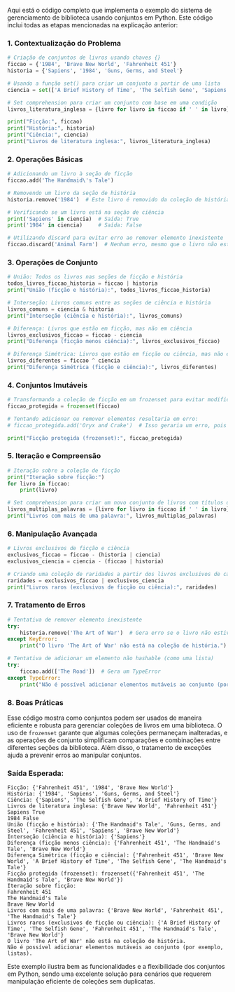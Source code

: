 Aqui está o código completo que implementa o exemplo do sistema de gerenciamento de biblioteca usando conjuntos em Python. Este código inclui todas as etapas mencionadas na explicação anterior:

### 1. Contextualização do Problema

```python
# Criação de conjuntos de livros usando chaves {}
ficcao = {'1984', 'Brave New World', 'Fahrenheit 451'}
historia = {'Sapiens', '1984', 'Guns, Germs, and Steel'}

# Usando a função set() para criar um conjunto a partir de uma lista
ciencia = set(['A Brief History of Time', 'The Selfish Gene', 'Sapiens'])

# Set comprehension para criar um conjunto com base em uma condição
livros_literatura_inglesa = {livro for livro in ficcao if ' ' in livro}

print("Ficção:", ficcao)
print("História:", historia)
print("Ciência:", ciencia)
print("Livros de literatura inglesa:", livros_literatura_inglesa)
```

### 2. Operações Básicas

```python
# Adicionando um livro à seção de ficção
ficcao.add('The Handmaid\'s Tale')

# Removendo um livro da seção de história
historia.remove('1984')  # Este livro é removido da coleção de história

# Verificando se um livro está na seção de ciência
print('Sapiens' in ciencia)  # Saída: True
print('1984' in ciencia)     # Saída: False

# Utilizando discard para evitar erro ao remover elemento inexistente
ficcao.discard('Animal Farm')  # Nenhum erro, mesmo que o livro não esteja na coleção
```

### 3. Operações de Conjunto

```python
# União: Todos os livros nas seções de ficção e história
todos_livros_ficcao_historia = ficcao | historia
print("União (ficção e história):", todos_livros_ficcao_historia)

# Interseção: Livros comuns entre as seções de ciência e história
livros_comuns = ciencia & historia
print("Interseção (ciência e história):", livros_comuns)

# Diferença: Livros que estão em ficção, mas não em ciência
livros_exclusivos_ficcao = ficcao - ciencia
print("Diferença (ficção menos ciência):", livros_exclusivos_ficcao)

# Diferença Simétrica: Livros que estão em ficção ou ciência, mas não em ambos
livros_diferentes = ficcao ^ ciencia
print("Diferença Simétrica (ficção e ciência):", livros_diferentes)
```

### 4. Conjuntos Imutáveis

```python
# Transformando a coleção de ficção em um frozenset para evitar modificações
ficcao_protegida = frozenset(ficcao)

# Tentando adicionar ou remover elementos resultaria em erro:
# ficcao_protegida.add('Oryx and Crake')  # Isso geraria um erro, pois frozensets são imutáveis

print("Ficção protegida (frozenset):", ficcao_protegida)
```

### 5. Iteração e Compreensão

```python
# Iteração sobre a coleção de ficção
print("Iteração sobre ficção:")
for livro in ficcao:
    print(livro)

# Set comprehension para criar um novo conjunto de livros com títulos de mais de uma palavra
livros_multiplas_palavras = {livro for livro in ficcao if ' ' in livro}
print("Livros com mais de uma palavra:", livros_multiplas_palavras)
```

### 6. Manipulação Avançada

```python
# Livros exclusivos de ficção e ciência
exclusivos_ficcao = ficcao - (historia | ciencia)
exclusivos_ciencia = ciencia - (ficcao | historia)

# Criando uma coleção de raridades a partir dos livros exclusivos de cada seção
raridades = exclusivos_ficcao | exclusivos_ciencia
print("Livros raros (exclusivos de ficção ou ciência):", raridades)
```

### 7. Tratamento de Erros

```python
# Tentativa de remover elemento inexistente
try:
    historia.remove('The Art of War')  # Gera erro se o livro não estiver presente
except KeyError:
    print("O livro 'The Art of War' não está na coleção de história.")

# Tentativa de adicionar um elemento não hashable (como uma lista)
try:
    ficcao.add(['The Road'])  # Gera um TypeError
except TypeError:
    print("Não é possível adicionar elementos mutáveis ao conjunto (por exemplo, listas).")
```

### 8. Boas Práticas

Esse código mostra como conjuntos podem ser usados de maneira eficiente e robusta para gerenciar coleções de livros em uma biblioteca. O uso de `frozenset` garante que algumas coleções permaneçam inalteradas, e as operações de conjunto simplificam comparações e combinações entre diferentes seções da biblioteca. Além disso, o tratamento de exceções ajuda a prevenir erros ao manipular conjuntos.

### Saída Esperada:

```
Ficção: {'Fahrenheit 451', '1984', 'Brave New World'}
História: {'1984', 'Sapiens', 'Guns, Germs, and Steel'}
Ciência: {'Sapiens', 'The Selfish Gene', 'A Brief History of Time'}
Livros de literatura inglesa: {'Brave New World', 'Fahrenheit 451'}
Sapiens True
1984 False
União (ficção e história): {'The Handmaid's Tale', 'Guns, Germs, and Steel', 'Fahrenheit 451', 'Sapiens', 'Brave New World'}
Interseção (ciência e história): {'Sapiens'}
Diferença (ficção menos ciência): {'Fahrenheit 451', 'The Handmaid's Tale', 'Brave New World'}
Diferença Simétrica (ficção e ciência): {'Fahrenheit 451', 'Brave New World', 'A Brief History of Time', 'The Selfish Gene', 'The Handmaid's Tale'}
Ficção protegida (frozenset): frozenset({'Fahrenheit 451', 'The Handmaid's Tale', 'Brave New World'})
Iteração sobre ficção:
Fahrenheit 451
The Handmaid's Tale
Brave New World
Livros com mais de uma palavra: {'Brave New World', 'Fahrenheit 451', 'The Handmaid's Tale'}
Livros raros (exclusivos de ficção ou ciência): {'A Brief History of Time', 'The Selfish Gene', 'Fahrenheit 451', 'The Handmaid's Tale', 'Brave New World'}
O livro 'The Art of War' não está na coleção de história.
Não é possível adicionar elementos mutáveis ao conjunto (por exemplo, listas).
```

Este exemplo ilustra bem as funcionalidades e a flexibilidade dos conjuntos em Python, sendo uma excelente solução para cenários que requerem manipulação eficiente de coleções sem duplicatas.